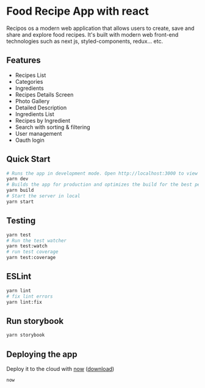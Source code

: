 # Food Recipe App with react

Recipos os  a modern web application that allows users to create, save and share
and explore food recipes. It's built with modern web front-end technologies
such as next js, styled-components, redux... etc.

## Features

- Recipes List
- Categories
- Ingredients
- Recipes Details Screen
- Photo Gallery
- Detailed Description
- Ingredients List
- Recipes by Ingredient
- Search with sorting & filtering
- User management
- Oauth login

## Quick Start

```bash
# Runs the app in development mode. Open http://localhost:3000 to view it in the browser.
yarn dev
# Builds the app for production and optimizes the build for the best performance.
yarn build
# Start the server in local
yarn start
```

## Testing

```bash
yarn test
# Run the test watcher
yarn test:watch
# run test coverage
yarn test:coverage
```

## ESLint

```bash
yarn lint
# fix lint errors
yarn lint:fix
```

## Run storybook

```bash
yarn storybook
```

## Deploying the app

Deploy it to the cloud with [now](https://zeit.co/now) ([download](https://zeit.co/download))

```bash
now
```